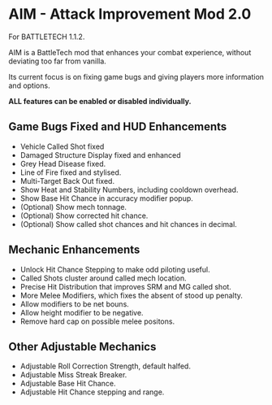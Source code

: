 # AIM - Attack Improvement Mod 2.0 #
For BATTLETECH 1.1.2.

AIM is a BattleTech mod that enhances your combat experience, without deviating too far from vanilla.

Its current focus is on fixing game bugs and giving players more information and options.

**ALL features can be enabled or disabled individually.**

## Game Bugs Fixed and HUD Enhancements ##

* Vehicle Called Shot fixed
* Damaged Structure Display fixed and enhanced
* Grey Head Disease fixed.
* Line of Fire fixed and stylised.
* Multi-Target Back Out fixed.
* Show Heat and Stability Numbers, including cooldown overhead.
* Show Base Hit Chance in accuracy modifier popup.
* (Optional) Show mech tonnage.
* (Optional) Show corrected hit chance.
* (Optional) Show called shot chances and hit chances in decimal.

## Mechanic Enhancements ##

* Unlock Hit Chance Stepping to make odd piloting useful.
* Called Shots cluster around called mech location.
* Precise Hit Distribution that improves SRM and MG called shot.
* More Melee Modifiers, which fixes the absent of stood up penalty.
* Allow modifiers to be net bouns.
* Allow height modifier to be negative.
* Remove hard cap on possible melee positons.

## Other Adjustable Mechanics ##

* Adjustable Roll Correction Strength, default halfed.
* Adjustable Miss Streak Breaker.
* Adjustable Base Hit Chance.
* Adjustable Hit Chance stepping and range.